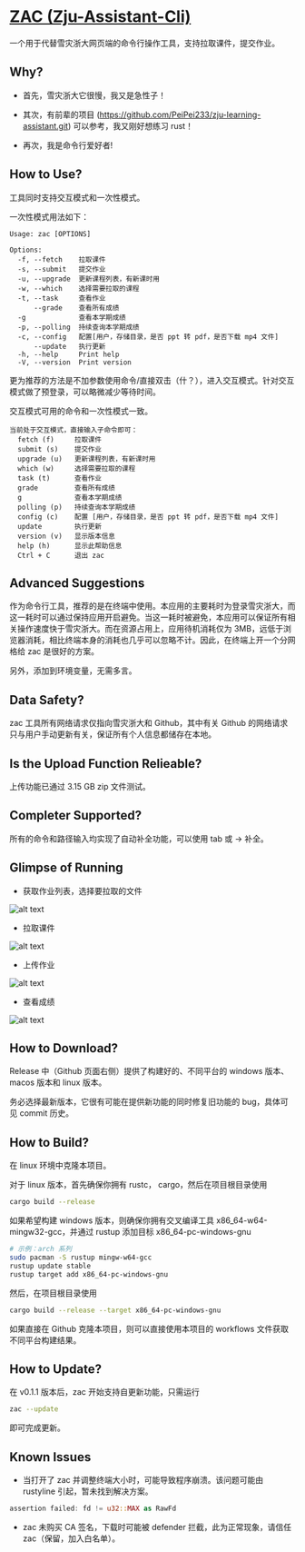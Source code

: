 # [ZAC (Zju-Assistant-Cli)](https://crazyspotteddove.github.io/projects/zac)

一个用于代替雪灾浙大网页端的命令行操作工具，支持拉取课件，提交作业。

## Why?

* 首先，雪灾浙大它很慢，我又是急性子！

* 其次，有前辈的项目 (<https://github.com/PeiPei233/zju-learning-assistant.git>) 可以参考，我又刚好想练习 rust！
* 再次，我是命令行爱好者!

## How to Use?

工具同时支持交互模式和一次性模式。

一次性模式用法如下：

```help
Usage: zac [OPTIONS]

Options:
  -f, --fetch    拉取课件
  -s, --submit   提交作业
  -u, --upgrade  更新课程列表，有新课时用
  -w, --which    选择需要拉取的课程
  -t, --task     查看作业
      --grade    查看所有成绩
  -g             查看本学期成绩
  -p, --polling  持续查询本学期成绩
  -c, --config   配置[用户，存储目录，是否 ppt 转 pdf，是否下载 mp4 文件]
      --update   执行更新
  -h, --help     Print help
  -V, --version  Print version
```

更为推荐的方法是不加参数使用命令/直接双击（什？），进入交互模式。针对交互模式做了预登录，可以略微减少等待时间。

交互模式可用的命令和一次性模式一致。

```help
当前处于交互模式，直接输入子命令即可：
  fetch (f)     拉取课件
  submit (s)    提交作业
  upgrade (u)   更新课程列表，有新课时用
  which (w)     选择需要拉取的课程
  task (t)      查看作业
  grade         查看所有成绩
  g             查看本学期成绩
  polling (p)   持续查询本学期成绩
  config (c)    配置 [用户，存储目录，是否 ppt 转 pdf，是否下载 mp4 文件]
  update        执行更新
  version (v)   显示版本信息
  help (h)      显示此帮助信息
  Ctrl + C      退出 zac
```

## Advanced Suggestions

作为命令行工具，推荐的是在终端中使用。本应用的主要耗时为登录雪灾浙大，而这一耗时可以通过保持应用开启避免。当这一耗时被避免，本应用可以保证所有相关操作速度快于雪灾浙大。而在资源占用上，应用待机消耗仅为 3MB，远低于浏览器消耗，相比终端本身的消耗也几乎可以忽略不计。因此，在终端上开一个分网格给 zac 是很好的方案。

另外，添加到环境变量，无需多言。

## Data Safety?

zac 工具所有网络请求仅指向雪灾浙大和 Github，其中有关 Github 的网络请求只与用户手动更新有关，保证所有个人信息都储存在本地。

## Is the Upload Function Relieable?

上传功能已通过 3.15 GB zip 文件测试。

## Completer Supported?

所有的命令和路径输入均实现了自动补全功能，可以使用 tab 或 → 补全。

## Glimpse of Running

* 获取作业列表，选择要拉取的文件

![alt text](./figures/task-which.png)

* 拉取课件

![alt text](./figures/fetch.png)

* 上传作业

![alt text](./figures/submit.png)

* 查看成绩

![alt text](./figures/grade.png)

## How to Download?

Release 中（Github 页面右侧）提供了构建好的、不同平台的 windows 版本、macos 版本和 linux 版本。

务必选择最新版本，它很有可能在提供新功能的同时修复旧功能的 bug，具体可见 commit 历史。

## How to Build?

在 linux 环境中克隆本项目。

对于 linux 版本，首先确保你拥有 rustc， cargo，然后在项目根目录使用

```bash
cargo build --release
```

如果希望构建 windows 版本，则确保你拥有交叉编译工具 x86_64-w64-mingw32-gcc，并通过 rustup 添加目标 x86_64-pc-windows-gnu

```bash
# 示例：arch 系列
sudo pacman -S rustup mingw-w64-gcc
rustup update stable
rustup target add x86_64-pc-windows-gnu
```

然后，在项目根目录使用

```bash
cargo build --release --target x86_64-pc-windows-gnu
```

如果直接在 Github 克隆本项目，则可以直接使用本项目的 workflows 文件获取不同平台构建结果。

## How to Update?

在 v0.1.1 版本后，zac 开始支持自更新功能，只需运行

```bash
zac --update
```

即可完成更新。

## Known Issues

* 当打开了 zac 并调整终端大小时，可能导致程序崩溃。该问题可能由 rustyline 引起，暂未找到解决方案。

```rust
assertion failed: fd != u32::MAX as RawFd
```

* zac 未购买 CA 签名，下载时可能被 defender 拦截，此为正常现象，请信任 zac（保留，加入白名单）。
